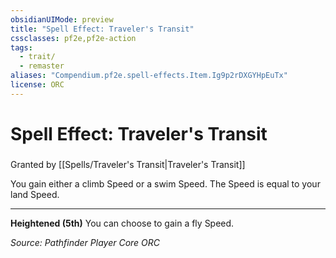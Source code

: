 ```yaml
---
obsidianUIMode: preview
title: "Spell Effect: Traveler's Transit"
cssclasses: pf2e,pf2e-action
tags:
  - trait/
  - remaster
aliases: "Compendium.pf2e.spell-effects.Item.Ig9p2rDXGYHpEuTx"
license: ORC
---
```

# Spell Effect: Traveler's Transit

### 






Granted by [[Spells/Traveler's Transit|Traveler's Transit]]

You gain either a climb Speed or a swim Speed. The Speed is equal to your land Speed.

* * *

**Heightened (5th)** You can choose to gain a fly Speed.

*Source: Pathfinder Player Core*
*ORC*